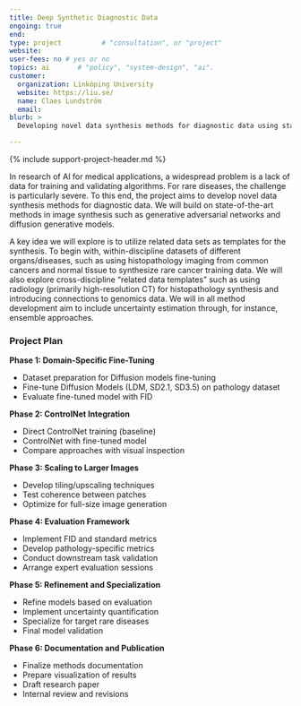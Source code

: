 ```yaml
---
title: Deep Synthetic Diagnostic Data
ongoing: true
end:
type: project          # "consultation", or "project"
website:
user-fees: no # yes or no
topics: ai       # "policy", "system-design", "ai".
customer:
  organization: Linköping University
  website: https://liu.se/
  name: Claes Lundström
  email:
blurb: >
  Developing novel data synthesis methods for diagnostic data using state-of-the-art generative models.

---
```


{% include support-project-header.md %}

In research of AI for medical applications, a widespread problem is a lack of data for training and validating algorithms. For rare diseases, the challenge is particularly severe. To this end, the project aims to develop novel data synthesis methods for diagnostic data. We will build on state-of-the-art methods in image synthesis such as generative adversarial networks and diffusion generative models.

A key idea we will explore is to utilize related data sets as templates for the synthesis. To begin with, within-discipline datasets of different organs/diseases, such as using histopathology imaging from common cancers and normal tissue to synthesize rare cancer training data. We will also explore cross-discipline “related data templates” such as using radiology (primarily high-resolution CT) for histopathology synthesis and introducing connections to genomics data. We will in all method development aim to include uncertainty estimation through, for instance, ensemble approaches.

### Project Plan

**Phase 1: Domain-Specific Fine-Tuning**
- Dataset preparation for Diffusion models fine-tuning
- Fine-tune Diffusion Models (LDM, SD2.1, SD3.5) on pathology dataset
- Evaluate fine-tuned model with FID

**Phase 2: ControlNet Integration**
- Direct ControlNet training (baseline)
- ControlNet with fine-tuned model
- Compare approaches with visual inspection

**Phase 3: Scaling to Larger Images**
- Develop tiling/upscaling techniques
- Test coherence between patches
- Optimize for full-size image generation

**Phase 4: Evaluation Framework**
- Implement FID and standard metrics
- Develop pathology-specific metrics
- Conduct downstream task validation
- Arrange expert evaluation sessions

**Phase 5: Refinement and Specialization**
- Refine models based on evaluation
- Implement uncertainty quantification
- Specialize for target rare diseases
- Final model validation

**Phase 6: Documentation and Publication**
- Finalize methods documentation
- Prepare visualization of results
- Draft research paper
- Internal review and revisions